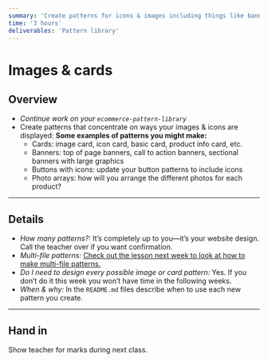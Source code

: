 ```yaml
---
summary: 'Create patterns for icons & images including things like banners, cards, images & captions, etc.'
time: '3 hours'
deliverables: 'Pattern library'
---
```


# Images & cards

## Overview

- *Continue work on your `ecommerce-pattern-library`*
- Create patterns that concentrate on ways your images & icons are displayed: **Some examples of patterns you might make:**
  - Cards: image card, icon card, basic card, product info card, etc.
  - Banners: top of page banners, call to action banners, sectional banners with large graphics
  - Buttons with icons: update your button patterns to include icons
  - Photo arrays: how will you arrange the different photos for each product?

---

## Details

- *How many patterns?:* It’s completely up to you—it’s your website design. Call the teacher over if you want confirmation.
- *Multi-file patterns:* [Check out the lesson next week to look at how to make multi-file patterns.](https://learn-the-web.algonquindesign.ca/courses/web-dev-4/multi-file-patterns/)
- *Do I need to design every possible image or card pattern:* Yes. If you don’t do it this week you won’t have time in the following weeks.
- *When & why:* In the `README.md` files describe when to use each new pattern you create.

---

## Hand in

Show teacher for marks during next class.
